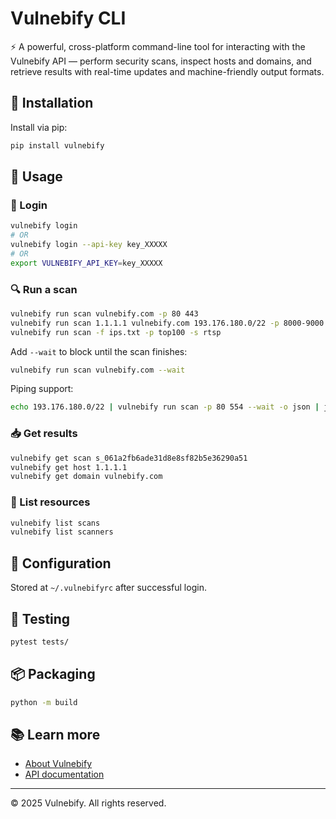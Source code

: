 # Vulnebify CLI

⚡️ A powerful, cross-platform command-line tool for interacting with the Vulnebify API — perform security scans, inspect hosts and domains, and retrieve results with real-time updates and machine-friendly output formats.

## 🔧 Installation

Install via pip:

```bash
pip install vulnebify
```

## 🚀 Usage

### 🔐 Login

```bash
vulnebify login
# OR
vulnebify login --api-key key_XXXXX
# OR
export VULNEBIFY_API_KEY=key_XXXXX
```

### 🔍 Run a scan

```bash
vulnebify run scan vulnebify.com -p 80 443
vulnebify run scan 1.1.1.1 vulnebify.com 193.176.180.0/22 -p 8000-9000
vulnebify run scan -f ips.txt -p top100 -s rtsp
```

Add `--wait` to block until the scan finishes:

```bash
vulnebify run scan vulnebify.com --wait
```

Piping support:

```bash
echo 193.176.180.0/22 | vulnebify run scan -p 80 554 --wait -o json | jq .hosts[]
```

### 📥 Get results

```bash
vulnebify get scan s_061a2fb6ade31d8e8sf82b5e36290a51
vulnebify get host 1.1.1.1
vulnebify get domain vulnebify.com
```

### 📃 List resources

```bash
vulnebify list scans
vulnebify list scanners
```

## 📁 Configuration

Stored at `~/.vulnebifyrc` after successful login.

## 🧪 Testing

```bash
pytest tests/
```

## 📦 Packaging

```bash
python -m build
```

## 📚 Learn more

- [About Vulnebify](https://about.vulnebify.com)
- [API documentation](https://docs.vulnebify.com)

---

© 2025 Vulnebify. All rights reserved.
